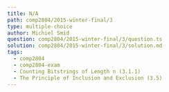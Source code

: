 ```yaml
---
title: N/A
path: comp2804/2015-winter-final/3
type: multiple-choice
author: Michiel Smid
question: comp2804/2015-winter-final/3/question.ts
solution: comp2804/2015-winter-final/3/solution.md
tags:
  - comp2804
  - comp2804-exam
  - Counting Bitstrings of Length n (3.1.1)
  - The Principle of Inclusion and Exclusion (3.5)
---
```

